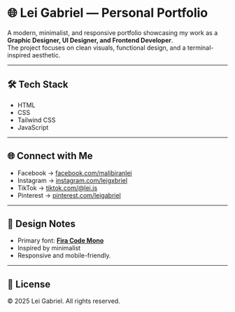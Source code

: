 # 🌐 Lei Gabriel — Personal Portfolio

A modern, minimalist, and responsive portfolio showcasing my work as a **Graphic Designer, UI Designer, and Frontend Developer**.  
The project focuses on clean visuals, functional design, and a terminal-inspired aesthetic.

---

## 🛠️ Tech Stack

- HTML  
- CSS  
- Tailwind CSS  
- JavaScript  

---

## 🌐 Connect with Me

- Facebook → [facebook.com/malibiranlei](https://www.facebook.com/malibiranlei)  
- Instagram → [instagram.com/leigxbriel](https://www.instagram.com/leigxbriel)  
- TikTok → [tiktok.com/@lei.js](https://www.tiktok.com/@lei.js)  
- Pinterest → [pinterest.com/leigabriel](https://www.pinterest.com/leigabriel)  

---

## 🎨 Design Notes

- Primary font: **[Fira Code Mono](https://github.com/tonsky/FiraCode)**  
- Inspired by minimalist  
- Responsive and mobile-friendly.  

---

## 📜 License

© 2025 Lei Gabriel. All rights reserved.  
